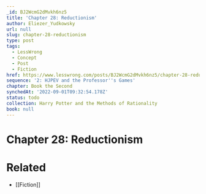 ```yaml
---
_id: BJ2WcmG2dMvkh6nz5
title: 'Chapter 28: Reductionism'
author: Eliezer_Yudkowsky
url: null
slug: chapter-28-reductionism
type: post
tags:
  - LessWrong
  - Concept
  - Post
  - Fiction
href: https://www.lesswrong.com/posts/BJ2WcmG2dMvkh6nz5/chapter-28-reductionism
sequence: '2: HJPEV and the Professor''s Games'
chapter: Book the Second
synchedAt: '2022-09-01T09:32:54.178Z'
status: todo
collection: Harry Potter and the Methods of Rationality
book: null
---
```


# Chapter 28: Reductionism


# Related

- [[Fiction]]